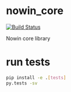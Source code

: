 # nowin_core
[![Build Status](https://travis-ci.org/g0v/nowin_core.svg)](https://travis-ci.org/g0v/nowin_core)

Nowin core library

# run tests

```bash
pip install -e .[tests]
py.tests -sv
```
